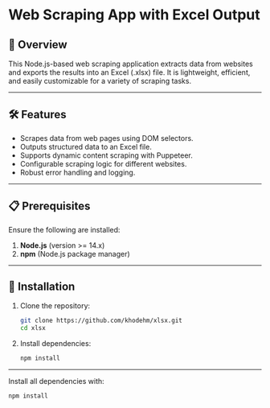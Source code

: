 # Web Scraping App with Excel Output

## 📖 Overview

This Node.js-based web scraping application extracts data from websites and exports the results into an Excel (.xlsx) file. It is lightweight, efficient, and easily customizable for a variety of scraping tasks.

---

## 🛠️ Features

- Scrapes data from web pages using DOM selectors.
- Outputs structured data to an Excel file.
- Supports dynamic content scraping with Puppeteer.
- Configurable scraping logic for different websites.
- Robust error handling and logging.

---

## 📋 Prerequisites

Ensure the following are installed:

1. **Node.js** (version >= 14.x)
2. **npm** (Node.js package manager)

---

## 🚀 Installation

1. Clone the repository:
    ```bash
    git clone https://github.com/khodehm/xlsx.git
    cd xlsx
    ```

2. Install dependencies:
    ```bash
    npm install
    ```

---


Install all dependencies with:
```bash
npm install
